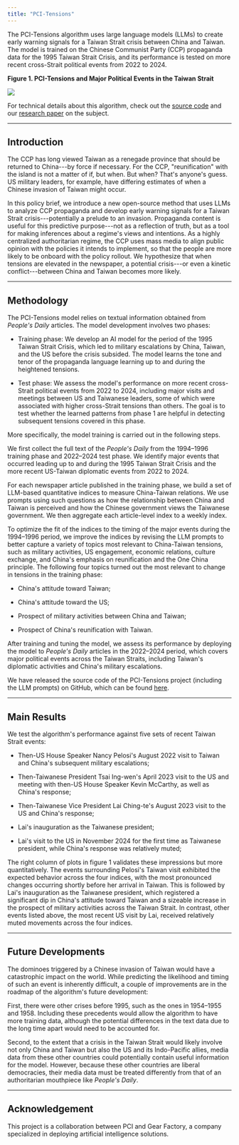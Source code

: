 ```yaml
---
title: "PCI-Tensions"
---
```


The PCI-Tensions algorithm uses large language models (LLMs) to create early warning signals for a Taiwan Strait crisis between China and Taiwan. The model is trained on the Chinese Communist Party (CCP) propaganda data for the 1995 Taiwan Strait Crisis, and its performance is tested on more recent cross-Strait political events from 2022 to 2024.

**Figure 1. PCI-Tensions and Major Political Events in the Taiwan Strait**

![](pci-tensions-fig1.png)

For technical details about this algorithm, check out the [source code](https://github.com/PCI-ORG/PCI-Tensions) and our [research paper](https://www.mercatus.org/research/policy-briefs/predicting-taiwan-strait-crises-using-propaganda-new-open-source-method) on the subject.

---

## Introduction

The CCP has long viewed Taiwan as a renegade province that should be returned to China---by force if necessary. For the CCP,
"reunification" with the island is not a matter of if, but when. But when? That's anyone's guess. US military leaders, for example, have differing estimates of when a Chinese invasion of Taiwan might occur.

In this policy brief, we introduce a new open-source method that uses LLMs to analyze CCP propaganda and develop early warning signals for a Taiwan Strait crisis---potentially a prelude to an invasion. Propaganda content is useful for this predictive purpose---not as a reflection of truth, but as a tool for making inferences about a regime's views and intentions. As a highly centralized authoritarian regime, the CCP uses mass media to align public opinion with the policies it intends to implement, so that the people are more likely to be onboard with the policy rollout. We hypothesize that when tensions are elevated in the newspaper, a potential crisis---or even a kinetic conflict---between China and Taiwan becomes more likely.

---

## Methodology

The PCI-Tensions model relies on textual information obtained from *People's Daily* articles. The model development involves two phases:
 
- Training phase: We develop an AI model for the period of the 1995 Taiwan Strait Crisis, which led to military escalations by China, Taiwan, and the US before the crisis subsided. The model learns the tone and tenor of the propaganda language learning up to and during the heightened tensions.

- Test phase: We assess the model's performance on more recent cross-Strait political events from 2022 to 2024, including major visits and meetings between US and Taiwanese leaders, some of which were associated with higher cross-Strait tensions than others. The goal is to test whether the learned patterns from phase 1 are helpful in detecting subsequent tensions covered in this phase.

More specifically, the model training is carried out in the following steps.

We first collect the full text of the *People's Daily* from the 1994–1996 training phase and 2022–2024 test phase. We identify major events that occurred leading up to and during the 1995 Taiwan Strait Crisis and the more recent US-Taiwan diplomatic events from 2022 to 2024.
 
For each newspaper article published in the training phase, we build a set of LLM-based quantitative indices to measure China-Taiwan relations. We use prompts using such questions as how the relationship between China and Taiwan is perceived and how the Chinese government views the Taiwanese government. We then aggregate each article-level index to a weekly index.
 
To optimize the fit of the indices to the timing of the major events during the 1994–1996 period, we improve the indices by revising the LLM prompts to better capture a variety of topics most relevant to China-Taiwan tensions, such as military activities, US engagement, economic relations, culture exchange, and China's emphasis on reunification and the One China principle. The following four topics turned out the most relevant to change in tensions in the training phase:
 
- China's attitude toward Taiwan;

- China's attitude toward the US;

- Prospect of military activities between China and Taiwan;

- Prospect of China's reunification with Taiwan.
 
After training and tuning the model, we assess its performance by deploying the model to *People's Daily* articles in the 2022–2024 period, which covers major political events across the Taiwan Straits, including Taiwan's diplomatic activities and China's military escalations.

We have released the source code of the PCI-Tensions project (including the LLM prompts) on GitHub, which can be found [here](https://github.com/PCI-ORG/PCI-Tensions).

---

## Main Results

We test the algorithm's performance against five sets of recent Taiwan Strait events:

- Then-US House Speaker Nancy Pelosi's August 2022 visit to Taiwan and China's subsequent military escalations;

- Then-Taiwanese President Tsai Ing-wen's April 2023 visit to the US and meeting with then-US House Speaker Kevin McCarthy, as well as China's response;

- Then-Taiwanese Vice President Lai Ching-te's August 2023 visit to the US and China's response;

- Lai's inauguration as the Taiwanese president;

- Lai's visit to the US in November 2024 for the first time as Taiwanese president, while China's response was relatively muted;


The right column of plots in figure 1 validates these impressions but more quantitatively. The events surrounding Pelosi's Taiwan visit exhibited the expected behavior across the four indices, with the most pronounced changes occurring shortly before her arrival in Taiwan. This is followed by Lai's inauguration as the Taiwanese president, which registered a significant dip in China's attitude toward Taiwan and a sizeable increase in the prospect of military activities across the Taiwan Strait. In contrast, other events listed above, the most recent US visit by Lai, received relatively muted movements across the four indices.

---

## Future Developments

The dominoes triggered by a Chinese invasion of Taiwan would have a catastrophic impact on the world. While predicting the likelihood and timing of such an event is inherently difficult, a couple of improvements are in the roadmap of the algorithm's future development:

First, there were other crises before 1995, such as the ones in 1954–1955 and 1958. Including these precedents would allow the algorithm to have more training data, although the potential differences in the text data due to the long time apart would need to be accounted for.

Second, to the extent that a crisis in the Taiwan Strait would likely involve not only China and Taiwan but also the US and its Indo-Pacific allies, media data from these other countries could potentially contain useful information for the model. However, because these other countries are liberal democracies, their media data must be treated differently from that of an authoritarian mouthpiece like *People's Daily*.

---

## Acknowledgement

This project is a collaboration between PCI and Gear Factory, a company specialized in deploying artificial intelligence solutions.